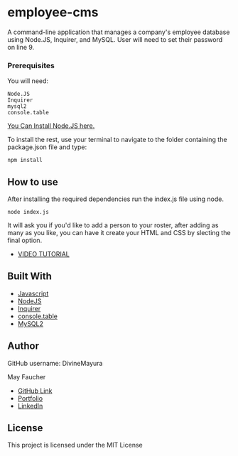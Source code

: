 # employee-cms
A command-line application that manages a company's employee database using Node.JS, Inquirer, and MySQL.
User will need to set their password on line 9.

### Prerequisites

You will need:

```
Node.JS
Inquirer
mysql2
console.table
```
[You Can Install Node.JS here.](https://nodejs.org/en/)

To install the rest, use your terminal to navigate to the folder containing the package.json file and type:
```
npm install
```


## How to use

After installing the required dependencies run the index.js file using node.

```
node index.js
```

It will ask you if you'd like to add a person to your roster,
after adding as many as you like, you can have it create your HTML and CSS by slecting the final option.


* [VIDEO TUTORIAL](https://drive.google.com/file/d/1mHq2E_DvprsRLpVUHuLfLevi3mgRe_Qp/view?usp=sharing)


## Built With


* [Javascript](https://developer.mozilla.org/en-US/docs/Web/JavaScript)
* [NodeJS](https://nodejs.org/en/)
* [Inquirer](https://www.npmjs.com/package/inquirer)
* [console.table](https://www.npmjs.com/package/console.table)
* [MySQL2](https://www.npmjs.com/package/mysql2)


## Author 
  GitHub username: DivineMayura
  

  May Faucher


  - [GitHub Link](https://github.com/DivineMayura)
  - [Portfolio](https://divinemayura.github.io/portfolio-2/)
  - [LinkedIn](https://www.linkedin.com/in/mayfaucher/)


## License

This project is licensed under the MIT License 
